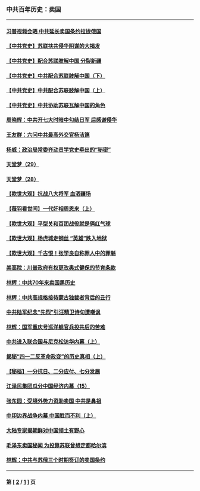 ### 中共百年历史：卖国
---
#### [习普视频会晤 中共延长卖国条约拉拢俄国](../../pages/nf1176117/n13060971.md?10230430) 
#### [【中共党史】苏联扶共侵华阴谋的大揭发](../../pages/nf1176117/n13056050.md?10230430) 
#### [【中共党史】配合苏联肢解中国 分裂新疆](../../pages/nf1176117/n13040700.md?10230430) 
#### [【中共党史】中共配合苏联肢解中国（下）](../../pages/nf1176117/n13035660.md?10230430) 
#### [【中共党史】中共配合苏联肢解中国（上）](../../pages/nf1176117/n13030262.md?10230430) 
#### [【中共党史】中共协助苏联瓦解中国的角色](../../pages/nf1176117/n13018109.md?10230430) 
#### [周晓辉：中共开七大时暗中勾结日军 后感谢侵华](../../pages/nf1176117/n12921960.md?10230430) 
#### [王友群：六问中共最高外交官杨洁篪](../../pages/nf1176117/n12836495.md?10230430) 
#### [杨威：政治局常委齐动员学党史牵出的“秘密”](../../pages/nf1176117/n12764642.md?10230430) 
#### [天堂梦（29）](../../pages/nf1176117/n12408465.md?10230430) 
#### [天堂梦（28）](../../pages/nf1176117/n12408309.md?10230430) 
#### [【欺世大观】抗战八大将军 血洒疆场](../../pages/nf1176117/n12357044.md?10230430) 
#### [【薇羽看世间】一代奸相周恩来（上）](../../pages/nf1176117/n12401109.md?10230430) 
#### [【欺世大观】平型关和百团战役就是俩红气球](../../pages/nf1176117/n12359157.md?10230430) 
#### [【欺世大观】杨虎城走钢丝 “英雄”跌入地狱](../../pages/nf1176117/n12358840.md?10230430) 
#### [【欺世大观】千古恨！张学良自称罪人中的罪魁](../../pages/nf1176117/n12358629.md?10230430) 
#### [美高院：川普政府有权更改奥式健保的节育条款](../../pages/nf1176117/n12242171.md?10230430) 
#### [林辉：中共70年来卖国黑历史](../../pages/nf1176117/n11552181.md?10230430) 
#### [林辉：中共高规格接待蒙古独裁者背后的丑行](../../pages/nf1176117/n11225005.md?10230430) 
#### [中共陆军纪念“先烈”引汪精卫诗句遭嘲讽](../../pages/nf1176117/n11153345.md?10230430) 
#### [林辉：国军重庆号巡洋舰官兵投共后的苦难](../../pages/nf1176117/n10997801.md?10230430) 
#### [中共进入联合国与尼克松访华内幕（上）](../../pages/nf1176117/n10138788.md?10230430) 
#### [揭秘“四一二反革命政变”的历史真相（上）](../../pages/nf1176117/n9996650.md?10230430) 
#### [【秘档】一分抗日、二分应付、七分发展](../../pages/nf1176117/n9331484.md?10230430) 
#### [江泽民集团瓜分中国经济内幕（15）](../../pages/nf1176117/n9268584.md?10230430) 
#### [张东园：受境外势力资助卖国 中共是鼻祖](../../pages/nf1176117/n9272480.md?10230430) 
#### [中印边界战争内幕 中国胜而不利（上）](../../pages/nf1176117/n9252458.md?10230430) 
#### [大陆专家揭朝鲜对中国领土有野心](../../pages/nf1176117/n9074056.md?10230430) 
#### [毛泽东卖国秘闻 为投靠苏联曾想定都哈尔滨](../../pages/nf1176117/n9058631.md?10230430) 
#### [林辉：中共与苏俄三个时期签订的卖国条约](../../pages/nf1176117/n9036062.md?10230430) 

---
#### 第 [ [2](./2.md?10230430) / [1](./1.md?10230430) ] 页
